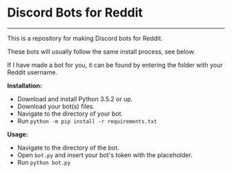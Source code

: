 # Discord Bots for Reddit
---

This is a repository for making Discord bots for Reddit.

These bots will usually follow the same install process, see below.

If I have made a bot for you, it can be found by entering the folder with your Reddit username.

**Installation:**
- Download and install Python 3.5.2 or up.
- Download your bot(s) files.
- Navigate to the directory of your bot.
- Run `python -m pip install -r requirements.txt`

**Usage:**
- Navigate to the directory of the bot.
- Open `bot.py` and insert your bot's token with the placeholder.
- Run `python bot.py`
